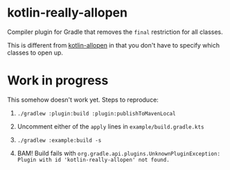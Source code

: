 kotlin-really-allopen
=====================

Compiler plugin for Gradle that removes the `final` restriction for all classes.

This is different from [kotlin-allopen](https://kotlinlang.org/docs/reference/compiler-plugins.html#all-open-compiler-plugin)
in that you don't have to specify which classes to open up.


Work in progress
================

This somehow doesn't work yet.  Steps to reproduce:

1) `./gradlew :plugin:build :plugin:publishToMavenLocal`

2) Uncomment either of the `apply` lines in `example/build.gradle.kts`

3) `./gradlew :example:build -s`

4) BAM! Build fails with 
   `org.gradle.api.plugins.UnknownPluginException: Plugin with id 'kotlin-really-allopen' not found.`
    
